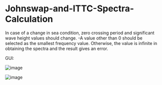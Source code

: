 # Johnswap-and-ITTC-Spectra-Calculation
In case of a change in sea condition, zero crossing period and significant wave height values should change.
-A value other than 0 should be selected as the smallest frequency value. Otherwise, the value is infinite in obtaining the spectra and the result gives an error.

GUI:

![image](https://user-images.githubusercontent.com/104154215/227079323-5c0d6ab0-8dd6-46f8-ad0b-0d9c7698b90f.png)

![image](https://user-images.githubusercontent.com/104154215/227080003-da3e1763-441a-43b1-8c23-3eb4c738fd96.png)



